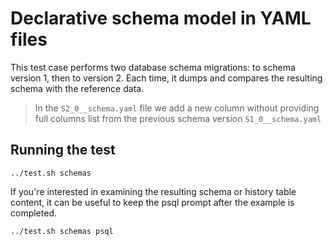 # Declarative schema model in YAML files

This test case performs two database schema migrations: to schema version 1, then to version 2. Each time, it dumps and compares the resulting schema with the reference data.

> In the `S2_0__schema.yaml` file we add a new column without providing full columns list from the previous schema version `S1_0__schema.yaml`

## Running the test

```shell
../test.sh schemas
```

If you're interested in examining the resulting schema or history table content, it can be useful to keep the psql prompt after the example is completed.

```shell
../test.sh schemas psql
```
